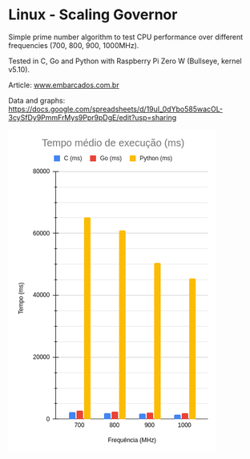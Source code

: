 # Linux - Scaling Governor

Simple prime number algorithm to test CPU performance over different frequencies (700, 800, 900, 1000MHz).

Tested in C, Go and Python with Raspberry Pi Zero W (Bullseye, kernel v5.10).

Article:
www.embarcados.com.br

Data and graphs:
https://docs.google.com/spreadsheets/d/19uI_0dYbo585wacOL-3cySfDy9PmmFrMys9Ppr9pDgE/edit?usp=sharing

![image](overall_performance.png)
